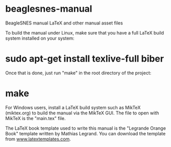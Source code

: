 beaglesnes-manual
=================

BeagleSNES manual LaTeX and other manual asset files

To build the manual under Linux, make sure that you have a 
full LaTeX build system installed on your system:

# sudo apt-get install texlive-full biber

Once that is done, just run "make" in the root directory of
the project:

# make

For Windows users, install a LaTeX build system such as MikTeX
(miktex.org) to build the manual via the MikTeX GUI. The file
to open with MikTeX is the "main.tex" file.

The LaTeX book template used to write this manual is the 
"Legrande Orange Book" template written by Mathias Legrand. 
You can download the template from www.latextemplates.com.
 
